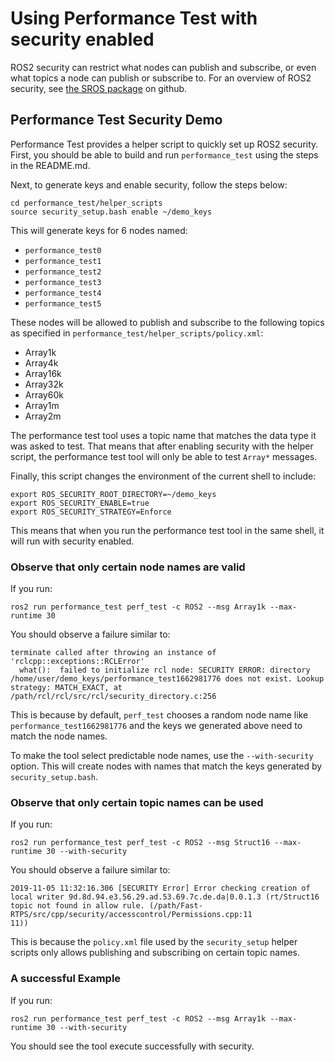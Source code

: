 # Using Performance Test with security enabled

ROS2 security can restrict what nodes can publish and subscribe, or even what topics
a node can publish or subscribe to.
For an overview of ROS2 security, see [the SROS package](https://github.com/ros2/sros2)
on github.

## Performance Test Security Demo

Performance Test provides a helper script to quickly set up ROS2 security.
First, you should be able to build and run `performance_test` using the steps in
the README.md.

Next, to generate keys and enable security, follow the steps below:

```
cd performance_test/helper_scripts
source security_setup.bash enable ~/demo_keys
```

This will generate keys for 6 nodes named:

  * `performance_test0`
  * `performance_test1`
  * `performance_test2`
  * `performance_test3`
  * `performance_test4`
  * `performance_test5`

These nodes will be allowed to publish and subscribe to the following topics as specified
in `performance_test/helper_scripts/policy.xml`:

  * Array1k
  * Array4k
  * Array16k
  * Array32k
  * Array60k
  * Array1m
  * Array2m

The performance test tool uses a topic name that matches the data type it was asked to test.
That means that after enabling security with the helper script, the performance test tool
will only be able to test `Array*` messages.

Finally, this script changes the environment of the current shell to include:

```
export ROS_SECURITY_ROOT_DIRECTORY=~/demo_keys
export ROS_SECURITY_ENABLE=true
export ROS_SECURITY_STRATEGY=Enforce
```

This means that when you run the performance test tool in the same shell, it will run with security enabled.

### Observe that only certain node names are valid

If you run:

```
ros2 run performance_test perf_test -c ROS2 --msg Array1k --max-runtime 30
```

You should observe a failure similar to:

```
terminate called after throwing an instance of 'rclcpp::exceptions::RCLError'
  what():  failed to initialize rcl node: SECURITY ERROR: directory /home/user/demo_keys/performance_test1662981776 does not exist. Lookup strategy: MATCH_EXACT, at /path/rcl/rcl/src/rcl/security_directory.c:256
```

This is because by default, `perf_test` chooses a random node name like `performance_test1662981776` and the keys we generated above need to match the node names.

To make the tool select predictable node names, use the `--with-security` option.
This will create nodes with names that match the keys generated by `security_setup.bash`.

### Observe that only certain topic names can be used

If you run:

```
ros2 run performance_test perf_test -c ROS2 --msg Struct16 --max-runtime 30 --with-security
```

You should observe a failure similar to:

```
2019-11-05 11:32:16.306 [SECURITY Error] Error checking creation of local writer 9d.8d.94.e3.56.29.ad.53.69.7c.de.da|0.0.1.3 (rt/Struct16 topic not found in allow rule. (/path/Fast-RTPS/src/cpp/security/accesscontrol/Permissions.cpp:11
11))
```

This is because the `policy.xml` file used by the `security_setup` helper scripts only allows publishing and subscribing on certain topic names.

### A successful Example

If you run:

```
ros2 run performance_test perf_test -c ROS2 --msg Array1k --max-runtime 30 --with-security
```

You should see the tool execute successfully with security.
